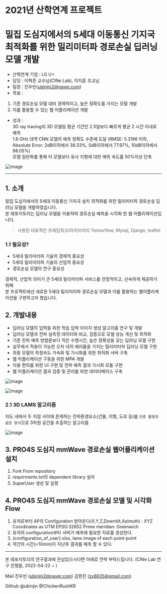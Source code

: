 # 2021년 산학연계 프로젝트
# 밀집 도심지에서의 5세대 이동통신 기지국 최적화를 위한 밀리미터파 경로손실 딥러닝 모델 개발  
- 산혁연계 기업 : LG U+  
- 담당 : 이혁준 교수님(CINe Lab), 이지훈 조교님    
- 팀장 : 진우빈(ubinjin2@naver.com)  
- 목표 :
 1. 기존 경로손실 모델 대비 경제적이고, 높은 정확도를 가지는 모델 개발
 2. 이를 활용할 수 있는 웹 어플리케이션 개발
- 성과 :  
 3D ray tracing의 3D 모델링 평균 기간인 2.5일보다 빠르게 평균 2 시간 이내로 예측  
 1.8 GHz 대역 CNN 모델의 예측 정확도 수준에 도달 (RMSE: 5.3186 이하, Absolute Error: 2dB이하에서 38.33%, 5dB이하에서 77.97%, 10dB이하에서 98.05%)  
 모델 일반화를 통해 타 모델보다 유사 지형에 대한 예측 속도를 50%이상 단축  

![image](https://user-images.githubusercontent.com/42092864/120883080-278c0500-c616-11eb-8bee-07cacbc869f4.png "예측 결과 예시")  

---

## 1. 소개

밀집 도심지에서의 5세대 이동통신 기지국 설치 최적화를 위한 밀리미터파 경로손실 딥러닝 모델을 개발하였습니다.  
본 레포지토리는 딥러닝 모델을 이용하여 경로손실 예측을 시각화 한 웹 어플리케이션입니다.  

> 사용된 대표적인 프레임워크/라이브러리 Tensorflow, Mysql, Django, leaflet  

### 1.1 필요성?
- 5세대 밀리미터파 기술의 경제적 중요성  
- 5세대 밀리미터파 기술의 산업적 중요성  
- 경로손실 모델의 연구 중요성  

경제적, 산업적 의미가 큰 5세대 밀리미터파 서비스를 안정적이고, 신속하게 제공하기 위해    
본 프로젝트에선 새로운 5세대 밀리미터파 경로손실 모델과 이를 활용하는 웹어플리케이션을 구현하고자 했습니다.  

## 2. 개발내용
- 딥러닝 모델의 입력을 위한 학습 입력 이미지 생성 알고리즘 연구 및 개발
- 딥러닝 모델과 전파 실측정 데이터와 비교, 검증으로 모델 성능 개선 및 최적화
- 기존 전파 예측 방법론보다 적은 수행시간, 높은 정확성을 갖는 딥러닝 모델 구현
- 실무에서 적용이 가능한 오차 내의 에러율을 가지는 밀리미터파 딥러닝 모델 구현
- 최종 모델의 측정속도 가속화 및 가시화를 위한 최적화 서버 구축
- 웹 어플리케이션 구동을 위한 MPA 개발
- 이용 편의를 위한 UI 구현 및 전파 예측 결과 가시화 모듈 구현
- 웹 어플리케이션 결과 검증 및 관리를 위한 데이터베이스 구축


![image](https://user-images.githubusercontent.com/42092864/164551064-fc98a059-6a92-452d-830c-b45c14c88a39.png "구조 설계")  

![image](https://user-images.githubusercontent.com/42092864/164551150-9b6eb7d8-4492-4387-a3d6-59a9c32ddacf.png "상세 설계")


### 2.1 3D LAMS 알고리즘
지도 내에서 두 지점 사이에 존재하는 전파환경요소(건물, 지형, 도로 등)를 `단층 촬영과 같은 방식`으로 3차원 공간을 추출하는 알고리즘  

![image](https://user-images.githubusercontent.com/42092864/164551231-a1c72a49-983a-4e8a-aaab-c4869154d2e6.png "3D LAMS 알고리즘 예시")




## 3. PRO4S 도심지 mmWave 경로손실 웹어플리케이션 설치

 1. Fork From repository
 2. requirments.txt의 dependent library 설치
 3. SuperUser 생성 및 실행

## 4. PRO4S 도심지 mmWave 경로손실 모델 및 시각화 Flow

 1. 유저로부터 AP의 Configuration 받아온다(X,Y,Z,Downtilt,Azimuth) : 
      XYZ Coordinates as UTM EPSG:32652
      Prime meridian: Greenwich
 2. 유저의 configuration부터 서버가 예측에 필요한 자료를 생성한다.
 3.  {configuration_of_user}.xlsx, lams image of each point-point
 4. 약간의 시간(<10min)이 지난후 결과를 예측 할 수 있다.

---
본 레포지토리의 연구결과에 관심있으시다면 아래로 연락 부탁드립니다. (CINe Lab 연구 진행중, 2022-04-22 ~ )

Mail
진우빈 (ubinjin2@naver.com)
김현진 (zx8635@gmail.com)

Github
@ubinjin @ChickenRushKR
